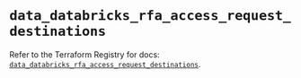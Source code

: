# `data_databricks_rfa_access_request_destinations`

Refer to the Terraform Registry for docs: [`data_databricks_rfa_access_request_destinations`](https://registry.terraform.io/providers/databricks/databricks/1.96.0/docs/data-sources/rfa_access_request_destinations).
